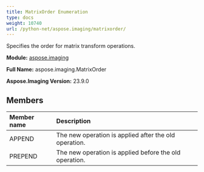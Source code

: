 ```yaml
---
title: MatrixOrder Enumeration
type: docs
weight: 10740
url: /python-net/aspose.imaging/matrixorder/
---
```


Specifies the order for matrix transform operations.

**Module:** [aspose.imaging](/imaging/python-net/aspose.imaging/)

**Full Name:** aspose.imaging.MatrixOrder

**Aspose.Imaging Version:** 23.9.0

## **Members**
| **Member name** | **Description** |
| :- | :- |
| APPEND | The new operation is applied after the old operation. |
| PREPEND | The new operation is applied before the old operation. |
